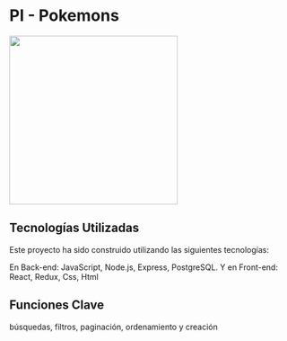 # PI - Pokemons

<img src='https://www.losreplicantes.com/images/articulos/19000/19148/s3.jpg' width=300px align=center/>

## Tecnologías Utilizadas

Este proyecto ha sido construido utilizando las siguientes tecnologías:

En Back-end: JavaScript, Node.js, Express, PostgreSQL.
Y en Front-end: React, Redux, Css, Html

## Funciones Clave
búsquedas, filtros,
paginación, ordenamiento y creación
